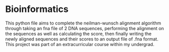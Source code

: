 # Bioinformatics
This python file aims to complete the neilman-wunsch alignment algorithm through taking
an fna file of 2 DNA sequences, performing the alignment on the sequences as well as
calculating the score, then finally writing the newly aligned sequences and their
scores to an output file of .fna format.
This project was part of an extracurricular course within my undergrad.
